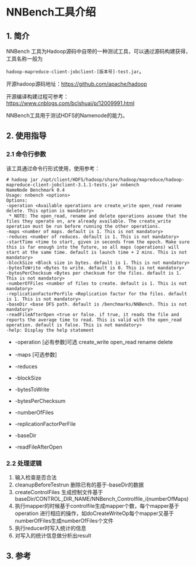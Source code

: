 # NNBench工具介绍

## 1. 简介

NNBench 工具为Hadoop源码中自带的一种测试工具，可以通过源码构建获得，工具名称一般为

`hadoop-mapreduce-client-jobclient-[版本号]-test.jar`。

开源hadoop源码地址：https://github.com/apache/hadoop

开源编译构建过程可参考：https://www.cnblogs.com/bclshuai/p/12009991.html

NNBench工具用于测试HDFS的Namenode的能力。

## 2. 使用指导

### 2.1 命令行参数

该工具通过命令行形式使用，使用参考：

```shell
# hadoop jar /opt/client/HDFS/hadoop/share/hadoop/mapreduce/hadoop-mapreduce-client-jobclient-3.1.1-tests.jar nnbench
NameNode Benchmark 0.4
Usage: nnbench <options>
Options:
-operation <Available operations are create_write open_read rename delete. This option is mandatory>
 * NOTE: The open_read, rename and delete operations assume that the files they operate on, are already available. The create_write operation must be run before running the other operations.
-maps <number of maps. default is 1. This is not mandatory>
-reduces <number of reduces. default is 1. This is not mandatory>
-startTime <time to start, given in seconds from the epoch. Make sure this is far enough into the future, so all maps (operations) will start at the same time. default is launch time + 2 mins. This is not mandatory>
-blockSize <Block size in bytes. default is 1. This is not mandatory>
-bytesToWrite <Bytes to write. default is 0. This is not mandatory>
-bytesPerChecksum <Bytes per checksum for the files. default is 1. This is not mandatory>
-numberOfFiles <number of files to create. default is 1. This is not mandatory>
-replicationFactorPerFile <Replication factor for the files. default is 1. This is not mandatory>
-baseDir <base DFS path. default is /benchmarks/NNBench. This is not mandatory>
-readFileAfterOpen <true or false. if true, it reads the file and reports the average time to read. This is valid with the open_read operation. default is false. This is not mandatory>
-help: Display the help statement
```

- -operation [必有参数]可选 create_write open_read rename delete

- -maps [可选参数]

- -reduces

- -blockSize

- -bytesToWrite

- -bytesPerChecksum

- -numberOfFiles

- -replicationFactorPerFile

- -baseDir

- -readFileAfterOpen

### 2.2 处理逻辑

1. 输入检查是否合法
2. cleanupBeforeTestrun 删除已有的基于-baseDir的数据
3. createControlFiles 生成控制文件基于baseDir/CONTROL_DIR_NAME/NNBench_Controlfile_i(numberOfMaps)
4. 执行mapper的时候基于controlfile生成mapper个数，每个mapper基于operation 进行相应的操作，如doCreateWriteOp每个mapper又基于numberOfFiles生成numberOfFiles个文件
5. 执行reducer时写入统计的信息
6. 对写入的统计信息做分析出result

## 3. 参考






